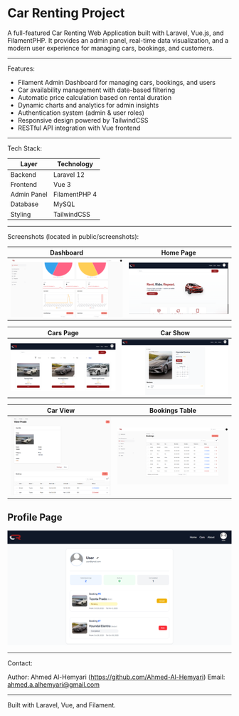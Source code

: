 # Car Renting Project

A full-featured Car Renting Web Application built with Laravel, Vue.js, and FilamentPHP.
It provides an admin panel, real-time data visualization, and a modern user experience for managing cars, bookings, and customers.

---

Features:

- Filament Admin Dashboard for managing cars, bookings, and users
- Car availability management with date-based filtering
- Automatic price calculation based on rental duration
- Dynamic charts and analytics for admin insights
- Authentication system (admin & user roles)
- Responsive design powered by TailwindCSS
- RESTful API integration with Vue frontend

---

Tech Stack:

Layer          | Technology
---------------|-------------
Backend        | Laravel 12
Frontend       | Vue 3
Admin Panel    | FilamentPHP 4
Database       | MySQL
Styling        | TailwindCSS

---

Screenshots (located in public/screenshots):

Dashboard       | Home Page
----------------|----------------
![Dashboard](public/screenshots/dashboard.png) | ![Home](public/screenshots/home-page.png)

Cars Page       | Car Show
----------------|----------------
![Cars Page](public/screenshots/cars-page.png) | ![Car Show](public/screenshots/car-show.png)

Car View        | Bookings Table
----------------|----------------
![Car View](public/screenshots/car-view.png) | ![Bookings Table](public/screenshots/bookings-table.png)

Profile Page
------------
![Profile Page](public/screenshots/profile-page.png)

---

Contact:

Author: Ahmed Al-Hemyari (https://github.com/Ahmed-Al-Hemyari)
Email: ahmed.a.alhemyari@gmail.com

---

Built with Laravel, Vue, and Filament.
